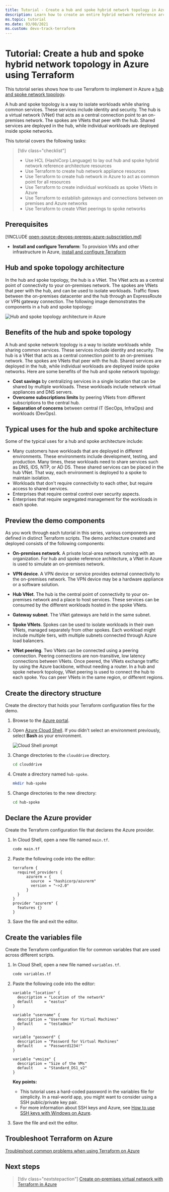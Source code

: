 ```yaml
---
title: Tutorial - Create a hub and spoke hybrid network topology in Azure using Terraform
description: Learn how to create an entire hybrid network reference architecture in Azure using Terraform.
ms.topic: tutorial
ms.date: 03/08/2021
ms.custom: devx-track-terraform
---
```


# Tutorial: Create a hub and spoke hybrid network topology in Azure using Terraform

This tutorial series shows how to use Terraform to implement in Azure a [hub and spoke network topology](/azure/architecture/reference-architectures/hybrid-networking/hub-spoke). 

A hub and spoke topology is a way to isolate workloads while sharing common services. These services include identity and security. The hub is a virtual network (VNet) that acts as a central connection point to an on-premises network. The spokes are VNets that peer with the hub. Shared services are deployed in the hub, while individual workloads are deployed inside spoke networks.

This tutorial covers the following tasks:

> [!div class="checklist"]
> * Use HCL (HashiCorp Language) to lay out hub and spoke hybrid network reference architecture resources
> * Use Terraform to create hub network appliance resources
> * Use Terraform to create hub network in Azure to act as common point 
for all resources
> * Use Terraform to create individual workloads as spoke VNets in Azure
> * Use Terraform to establish gateways and connections between on premises and Azure networks
> * Use Terraform to create VNet peerings to spoke networks

## Prerequisites

[!INCLUDE [open-source-devops-prereqs-azure-subscription.md](../includes/open-source-devops-prereqs-azure-subscription.md)]

- **Install and configure Terraform**: To provision VMs and other infrastructure in Azure, [install and configure Terraform](get-started-cloud-shell.md)

## Hub and spoke topology architecture

In the hub and spoke topology, the hub is a VNet. The VNet acts as a central point of connectivity to your on-premises network. The spokes are VNets that peer with the hub, and can be used to isolate workloads. Traffic flows between the on-premises datacenter and the hub through an ExpressRoute or VPN gateway connection. The following image demonstrates the components in a hub and spoke topology:

![Hub and spoke topology architecture in Azure](./media/hub-and-spoke-tutorial-series/hub-spoke-architecture.png)

## Benefits of the hub and spoke topology

A hub and spoke network topology is a way to isolate workloads while sharing common services. These services include identity and security. The hub is a VNet that acts as a central connection point to an on-premises network. The spokes are VNets that peer with the hub. Shared services are deployed in the hub, while individual workloads are deployed inside spoke networks. Here are some benefits of the hub and spoke network topology:

- **Cost savings** by centralizing services in a single location that can be shared by multiple workloads. These workloads include network virtual appliances and DNS servers.
- **Overcome subscriptions limits** by peering VNets from different subscriptions to the central hub.
- **Separation of concerns** between central IT (SecOps, InfraOps) and workloads (DevOps).

## Typical uses for the hub and spoke architecture

Some of the typical uses for a hub and spoke architecture include:

- Many customers have workloads that are deployed in different environments. These environments include development, testing, and production. Many times, these workloads need to share services such as DNS, IDS, NTP, or AD DS. These shared services can be placed in the hub VNet. That way, each environment is deployed to a spoke to maintain isolation.
- Workloads that don't require connectivity to each other, but require access to shared services.
- Enterprises that require central control over security aspects.
- Enterprises that require segregated management for the workloads in each spoke.

## Preview the demo components

As you work through each tutorial in this series, various components are defined in distinct Terraform scripts. The demo architecture created and deployed consists of the following components:

- **On-premises network**. A private local-area network running with an organization. For hub and spoke reference architecture, a VNet in Azure is used to simulate an on-premises network.

- **VPN device**. A VPN device or service provides external connectivity to the on-premises network. The VPN device may be a hardware appliance or a software solution. 

- **Hub VNet**. The hub is the central point of connectivity to your on-premises network and a place to host services. These services can be consumed by the different workloads hosted in the spoke VNets.

- **Gateway subnet**. The VNet gateways are held in the same subnet.

- **Spoke VNets**. Spokes can be used to isolate workloads in their own VNets, managed separately from other spokes. Each workload might include multiple tiers, with multiple subnets connected through Azure load balancers. 

- **VNet peering**. Two VNets can be connected using a peering connection. Peering connections are non-transitive, low latency connections between VNets. Once peered, the VNets exchange traffic by using the Azure backbone, without needing a router. In a hub and spoke network topology, VNet peering is used to connect the hub to each spoke. You can peer VNets in the same region, or different regions.

## Create the directory structure

Create the directory that holds your Terraform configuration files for the demo.

1. Browse to the [Azure portal](https://portal.azure.com).

1. Open [Azure Cloud Shell](/azure/cloud-shell/overview). If you didn't select an environment previously, select **Bash** as your environment.

    ![Cloud Shell prompt](./media/common/azure-portal-cloud-shell-button-min.png)

1. Change directories to the `clouddrive` directory.

    ```bash
    cd clouddrive
    ```

1. Create a directory named `hub-spoke`.

    ```bash
    mkdir hub-spoke
    ```

1. Change directories to the new directory:

    ```bash
    cd hub-spoke
    ```

## Declare the Azure provider

Create the Terraform configuration file that declares the Azure provider.

1. In Cloud Shell, open a new file named `main.tf`.

    ```bash
    code main.tf
    ```

1. Paste the following code into the editor:

    ```hcl
    terraform {
      required_providers {
          azurerm = {
            source  = "hashicorp/azurerm"
            version = "~>2.0"
          }
      }
    }
    provider "azurerm" {
      features {}
    }
    ```

1. Save the file and exit the editor.

## Create the variables file

Create the Terraform configuration file for common variables that are used across different scripts.

1. In Cloud Shell, open a new file named `variables.tf`.

    ```bash
    code variables.tf
    ```

1. Paste the following code into the editor:

    ```hcl
    variable "location" {
      description = "Location of the network"
      default     = "eastus"
    }
    
    variable "username" {
      description = "Username for Virtual Machines"
      default     = "testadmin"
    }
    
    variable "password" {
      description = "Password for Virtual Machines"
      default     = "Password1234!"
    }
    
    variable "vmsize" {
      description = "Size of the VMs"
      default     = "Standard_DS1_v2"
    }
    ```

    **Key points:**

    - This tutorial uses a hard-coded password in the variables file for simplicity. In a real-world app, you might want to consider using a SSH public/private key pair. 
    - For more information about SSH keys and Azure, see [How to use SSH keys with Windows on Azure](/azure/virtual-machines/linux/ssh-from-windows).

1. Save the file and exit the editor.

## Troubleshoot Terraform on Azure

[Troubleshoot common problems when using Terraform on Azure](troubleshoot.md)

## Next steps

> [!div class="nextstepaction"] 
> [Create on-premises virtual network with Terraform in Azure](./hub-spoke-on-prem.md)